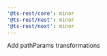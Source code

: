 ```yaml
---
'@ts-rest/core': minor
'@ts-rest/nest': minor
'@ts-rest/next': minor
---
```


Add pathParams transformations
